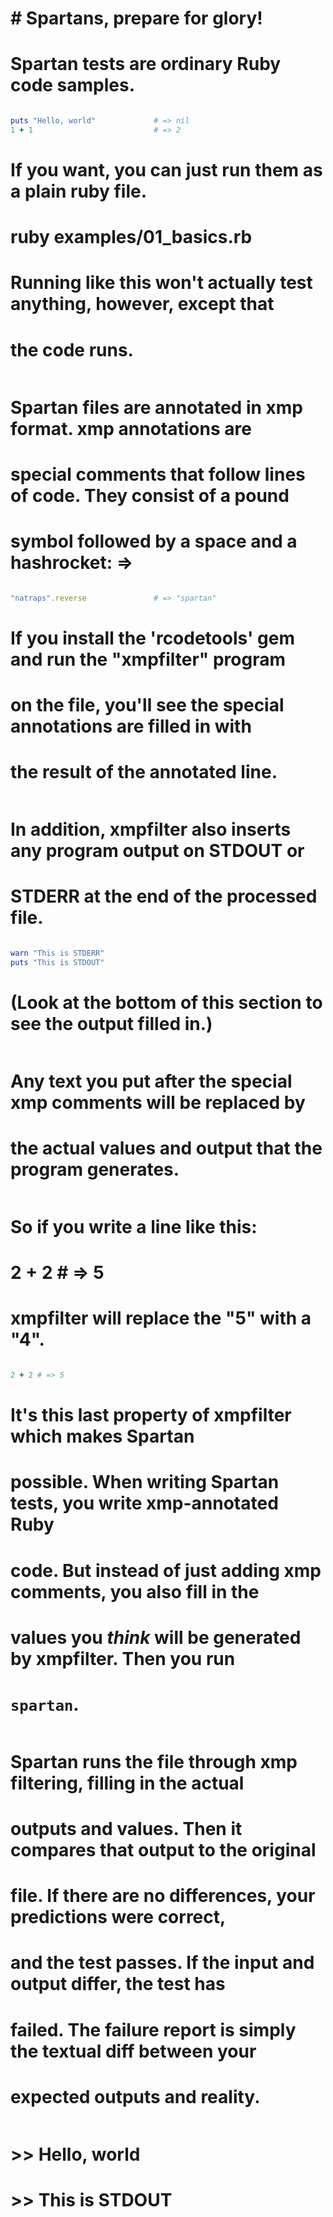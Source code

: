 # # Spartans, prepare for glory!
#
# Spartan tests are ordinary Ruby code samples.
``` ruby

puts "Hello, world"             # => nil
1 + 1                           # => 2

```
# If you want, you can just run them as a plain ruby file.
#
#     ruby examples/01_basics.rb
#
# Running like this won't actually test anything, however, except that
# the code runs.
``` ruby

```
# Spartan files are annotated in xmp format. xmp annotations are
# special comments that follow lines of code. They consist of a pound
# symbol followed by a space and a hashrocket: =>
``` ruby

"natraps".reverse               # => "spartan"

```
# If you install the 'rcodetools' gem and run the "xmpfilter" program
# on the file, you'll see the special annotations are filled in with
# the result of the annotated line.
``` ruby

```
# In addition, xmpfilter also inserts any program output on STDOUT or
# STDERR at the end of the processed file.
``` ruby

warn "This is STDERR"
puts "This is STDOUT"

```
# (Look at the bottom of this section to see the output filled in.)
``` ruby

```
# Any text you put after the special xmp comments will be replaced by
# the actual values and output that the program generates.
``` ruby

```
# So if you write a line like this:
#
#     2 + 2 # => 5
#
# xmpfilter will replace the "5" with a "4".
``` ruby

2 + 2 # => 5

```
# It's this last property of xmpfilter which makes Spartan
# possible. When writing Spartan tests, you write xmp-annotated Ruby
# code. But instead of just adding xmp comments, you also fill in the
# values you _think_ will be generated by xmpfilter. Then you run
# `spartan`.
``` ruby

```
# Spartan runs the file through xmp filtering, filling in the actual
# outputs and values. Then it compares that output to the original
# file. If there are no differences, your predictions were correct,
# and the test passes. If the input and output differ, the test has
# failed. The failure report is simply the textual diff between your
# expected outputs and reality.
``` ruby

```
# >> Hello, world
# >> This is STDOUT
